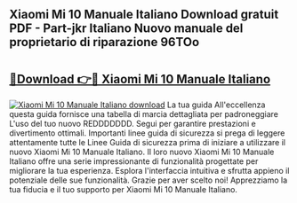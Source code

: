 ## Xiaomi Mi 10 Manuale Italiano Download gratuit PDF - Part-jkr Italiano Nuovo manuale del proprietario di riparazione 96TOo

# <h2><a href="http://dfe83xs.blite.top/?on=Xiaomi+Mi+10+Manuale+Italiano">🔗Download 👉🔴 Xiaomi Mi 10 Manuale Italiano</a></h2>

[![Xiaomi Mi 10 Manuale Italiano download](https://i.imgur.com/lujVjoI.png)](http://dfe83xs.blite.top/?on=Xiaomi+Mi+10+Manuale+Italiano)
La tua guida All'eccellenza questa guida fornisce una tabella di marcia dettagliata per padroneggiare L'uso del tuo nuovo REDDDDDDD. Segui per garantire prestazioni e divertimento ottimali. Importanti linee guida di sicurezza si prega di leggere attentamente tutte le Linee Guida di sicurezza prima di iniziare a utilizzare il nuovo Xiaomi Mi 10 Manuale Italiano. Il loro nuovo Xiaomi Mi 10 Manuale Italiano offre una serie impressionante di funzionalità progettate per migliorare la tua esperienza. Esplora l'interfaccia intuitiva e sfrutta appieno il potenziale delle sue funzionalità. Grazie per aver scelto noi! Apprezziamo la tua fiducia e il tuo supporto per Xiaomi Mi 10 Manuale Italiano.

